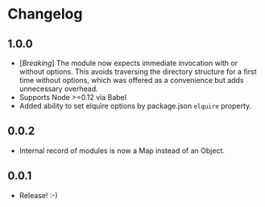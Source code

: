 # Changelog

## 1.0.0

- [_Breaking_] The module now expects immediate invocation with or without options. This avoids traversing the
directory structure for a first time without options, which was offered as a convenience but adds unnecessary overhead.
- Supports Node >=0.12 via Babel
- Added ability to set elquire options by package.json `elquire` property.

## 0.0.2

- Internal record of modules is now a Map instead of an Object.

## 0.0.1

- Release! :-)
